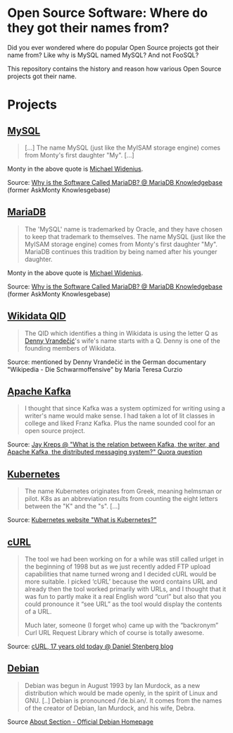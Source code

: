 # Open Source Software: Where do they got their names from?

Did you ever wondered where do popular Open Source projects got their name from?
Like why is MySQL named MySQL? And not FooSQL?

This repository contains the history and reason how various Open Source projects got their name.

# Projects

## [MySQL](https://www.mysql.com/)

> [...] The name MySQL (just like the MyISAM storage engine) comes from Monty's first daughter "My". [...]

Monty in the above quote is [Michael Widenius](https://en.wikipedia.org/wiki/Michael_Widenius).

Source: [Why is the Software Called MariaDB? @ MariaDB Knowledgebase](https://mariadb.com/kb/en/why-is-the-software-called-mariadb/) (former AskMonty Knowlesgebase)

## [MariaDB](https://mariadb.org/)

> The 'MySQL' name is trademarked by Oracle, and they have chosen to keep that trademark to themselves. The name MySQL (just like the MyISAM storage engine) comes from Monty's first daughter "My". MariaDB continues this tradition by being named after his younger daughter.

Monty in the above quote is [Michael Widenius](https://en.wikipedia.org/wiki/Michael_Widenius).

Source: [Why is the Software Called MariaDB? @ MariaDB Knowledgebase](https://mariadb.com/kb/en/why-is-the-software-called-mariadb/) (former AskMonty Knowlesgebase)

## [Wikidata QID](https://www.wikidata.org)

> The QID which identifies a thing in Wikidata is using the letter Q as [Denny Vrandečić](https://en.wikipedia.org/wiki/Denny_Vrande%C4%8Di%C4%87)'s wife's name starts with a Q. Denny is one of the founding members of Wikidata.

Source: mentioned by Denny Vrandečić in the German documentary "Wikipedia - Die Schwarmoffensive" by Maria Teresa Curzio

## [Apache Kafka](https://kafka.apache.org/)

> I thought that since Kafka was a system optimized for writing using a writer's name would make sense. I had taken a lot of lit classes in college and liked Franz Kafka. Plus the name sounded cool for an open source project.

Source: [Jay Kreps @ "What is the relation between Kafka, the writer, and Apache Kafka, the distributed messaging system?" Quora question](https://www.quora.com/What-is-the-relation-between-Kafka-the-writer-and-Apache-Kafka-the-distributed-messaging-system/answer/Jay-Kreps)

## [Kubernetes](https://kubernetes.io/)

> The name Kubernetes originates from Greek, meaning helmsman or pilot. K8s as an abbreviation results from counting the eight letters between the "K" and the "s". [...]

Source: [Kubernetes website "What is Kubernetes?"](https://github.com/kubernetes/website/blob/f7688691e10716d66ac3fdd9c87a825c5065e109/content/en/docs/concepts/overview/what-is-kubernetes.md)

## [cURL](https://curl.se/)

> The tool we had been working on for a while was still called urlget in the beginning of 1998 but as we just recently added FTP upload capabilities that name turned wrong and I decided cURL would be more suitable. I picked ‘cURL’ because the word contains URL and already then the tool worked primarily with URLs, and I thought that it was fun to partly make it a real English word “curl” but also that you could pronounce it “see URL” as the tool would display the contents of a URL.
>
> Much later, someone (I forget who) came up with the “backronym” Curl URL Request Library which of course is totally awesome.

Source: [cURL, 17 years old today @ Daniel Stenberg blog](https://daniel.haxx.se/blog/2015/03/20/curl-17-years-old-today/)

## [Debian](https://www.debian.org/)

> Debian was begun in August 1993 by Ian Murdock, as a new distribution which would be made openly, in the spirit of Linux and GNU. [..]
> Debian is pronounced /ˈde.bi.ən/. It comes from the names of the creator of Debian, Ian Murdock, and his wife, Debra.

Source [About Section - Official Debian Homepage](https://www.debian.org/intro/about)
